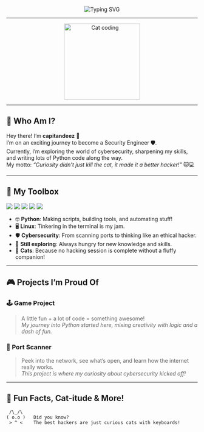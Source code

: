 <p align="center">
  <img src="https://readme-typing-svg.demolab.com?font=Fira+Code&size=28&pause=1000&center=true&vCenter=true&width=500&lines=Hi+there!+I'm+capitandeez+%F0%9F%91%8B;Aspiring+Security+Engineer+%F0%9F%94%91;Cat+Enthusiast+%F0%9F%90%88;Python+Explorer+%F0%9F%90%8D" alt="Typing SVG" />
</p>

---

<p align="center">
  <img src="https://media.giphy.com/media/JIX9t2j0ZTN9S/giphy.gif" width="200" alt="Cat coding" />
</p>

---

## 🐾 Who Am I?

Hey there! I’m **capitandeez** 👋  
I’m on an exciting journey to become a Security Engineer 🛡️.  
Currently, I’m exploring the world of cybersecurity, sharpening my skills, and writing lots of Python code along the way.  
My motto: _“Curiosity didn’t just kill the cat, it made it a better hacker!”_ 🐱💻

---

## 🧰 My Toolbox

<img src="https://img.shields.io/badge/Python-3670A0?style=for-the-badge&logo=python&logoColor=ffdd54"/>
<img src="https://img.shields.io/badge/Linux-FCC624?style=for-the-badge&logo=linux&logoColor=black"/>
<img src="https://img.shields.io/badge/Cybersecurity-29ABE2?style=for-the-badge"/>
<img src="https://img.shields.io/badge/Learning-Always-4ade80?style=for-the-badge"/>
<img src="https://img.shields.io/badge/Cats-Included-FBBF24?style=for-the-badge&logo=cat&logoColor=white"/>

- 🤓 **Python**: Making scripts, building tools, and automating stuff!
- 🖥️ **Linux**: Tinkering in the terminal is my jam.
- 🛡️ **Cybersecurity**: From scanning ports to thinking like an ethical hacker.
- 🚀 **Still exploring**: Always hungry for new knowledge and skills.
- 🐾 **Cats**: Because no hacking session is complete without a fluffy companion!

---

## 🎮 Projects I’m Proud Of

### 🕹️ Game Project
> A little fun + a lot of code = something awesome!  
*My journey into Python started here, mixing creativity with logic and a dash of fun.*

### 🔎 Port Scanner
> Peek into the network, see what’s open, and learn how the internet really works.  
*This project is where my curiosity about cybersecurity kicked off!*

---

## 🌈 Fun Facts, Cat-itude & More!

```plaintext
 /\_/\  
( o.o )   Did you know?
 > ^ <    The best hackers are just curious cats with keyboards!
